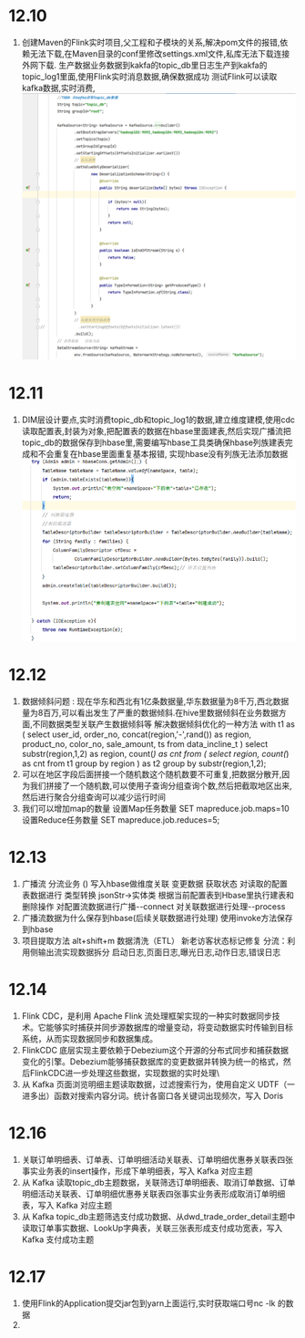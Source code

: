 # 12.10

1. 创建Maven的Flink实时项目,父工程和子模块的关系,解决pom文件的报错,依赖无法下载,在Maven目录的conf里修改settings.xml文件,私库无法下载连接外网下载.
生产数据业务数据到kakfa的topic_db里日志生产到kakfa的topic_log1里面,使用Flink实时消息数据,确保数据成功
测试Flink可以读取kafka数据,实时消费,
![img_1.png](img_1.png)
# 12.11

1. DIM层设计要点,实时消费topic_db和topic_log1的数据,建立维度建模,使用cdc读取配置表,封装为对象,把配置表的数据在hbase里面建表,然后实现广播流把topic_db的数据保存到hbase里,需要编写hbase工具类确保hbase列族建表完成和不会重复在hbase里面重复基本报错,
实现hbase没有列族无法添加数据
![img.png](img.png)

# 12.12

1. 数据倾斜问题 : 现在华东和西北有1亿条数据量,华东数据量为8千万,西北数据量为8百万,可以看出发生了严重的数据倾斜.在hive里数据倾斜在业务数据方面,不同数据类型关联产生数据倾斜等
   解决数据倾斜优化的一种方法
   with t1 as (
   select user_id,
   order_no,
   concat(region,'-',rand()) as  region,
   product_no,
   color_no,
   sale_amount,
   ts
   from data_incline_t
   )
   select substr(region,1,2) as region,
   count(*) as cnt
   from (
   select region,
   count(*) as cnt
   from t1
   group by region
   ) as t2
   group by substr(region,1,2);
2. 可以在地区字段后面拼接一个随机数这个随机数要不可重复,把数据分散开,因为我们拼接了一个随机数,可以使用子查询分组查询个数,然后把截取地区出来,然后进行聚合分组查询可以减少运行时间
3. 我们可以增加map的数量 设置Map任务数量 SET mapreduce.job.maps=10  设置Reduce任务数量 SET mapreduce.job.reduces=5;


# 12.13

1. 广播流 分流业务 ()  写入hbase做维度关联 变更数据 获取状态  对读取的配置表数据进行 类型转换  jsonStr->实体类  根据当前配置表到Hbase里执行建表和删除操作 对配置流数据进行广播--connect  对关联数据进行处理--process 
2. 广播流数据为什么保存到hbase(后续关联数据进行处理)    使用invoke方法保存到hbase  
3. 项目提取方法  alt+shift+m 数据清洗（ETL）  新老访客状态标记修复  分流：利用侧输出流实现数据拆分  启动日志,页面日志,曝光日志,动作日志,错误日志


# 12.14

1. Flink CDC，是利用 Apache Flink 流处理框架实现的一种实时数据同步技术。它能够实时捕获并同步源数据库的增量变动，将变动数据实时传输到目标系统，从而实现数据同步和数据集成。
2. FlinkCDC 底层实现主要依赖于Debezium这个开源的分布式同步和捕获数据变化的引擎。Debezium能够捕获数据库的变更数据并转换为统一的格式，然后FlinkCDC进一步处理这些数据，实现数据的实时处理\
3. 从 Kafka 页面浏览明细主题读取数据，过滤搜索行为，使用自定义 UDTF（一进多出）函数对搜索内容分词。统计各窗口各关键词出现频次，写入 Doris

# 12.16

1. 关联订单明细表、订单表、订单明细活动关联表、订单明细优惠券关联表四张事实业务表的insert操作，形成下单明细表，写入 Kafka 对应主题
2. 从 Kafka 读取topic_db主题数据，关联筛选订单明细表、取消订单数据、订单明细活动关联表、订单明细优惠券关联表四张事实业务表形成取消订单明细表，写入 Kafka 对应主题
3. 从 Kafka topic_db主题筛选支付成功数据、从dwd_trade_order_detail主题中读取订单事实数据、LookUp字典表，关联三张表形成支付成功宽表，写入 Kafka 支付成功主题

# 12.17
1. 使用Flink的Application提交jar包到yarn上面运行,实时获取端口号nc -lk 的数据
2. 
